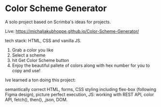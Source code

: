 # Color Scheme Generator

A solo project based on Scrimba's ideas for projects.

Live: https://michaljakubhoppe.github.io/Color-Scheme-Generator/

tech stack: HTML, CSS and vanilla JS.

1. Grab a color you like
2. Select a scheme
3. hit Get Color Scheme button
4. Enjoy the beautiful pallete of colors along with hex number for you to copy and use!

Ive learned a ton doing this project:

semantically correct HTML, forms, CSS styling including flex-box (following Figma design), picture perfect execution,
JS:  working with REST API, color API, fetch(), then(), ,json, DOM.
